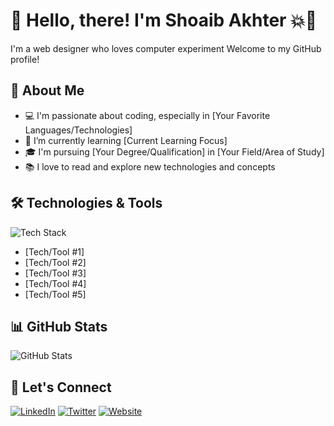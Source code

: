 # 👋 Hello, there! I'm Shoaib Akhter 💥💖


I'm a web designer who loves computer experiment Welcome to my GitHub profile!

## 🚀 About Me

- 💻 I'm passionate about coding, especially in [Your Favorite Languages/Technologies]
- 🌱 I’m currently learning [Current Learning Focus]
- 🎓 I'm pursuing [Your Degree/Qualification] in [Your Field/Area of Study]
- 📚 I love to read and explore new technologies and concepts

## 🛠️ Technologies & Tools

![Tech Stack](https://github.com/username/username/blob/main/assets/tech-stack.png)

- [Tech/Tool #1]
- [Tech/Tool #2]
- [Tech/Tool #3]
- [Tech/Tool #4]
- [Tech/Tool #5]

## 📊 GitHub Stats

![GitHub Stats](https://github.com/username/username/blob/main/assets/github-stats.png)

## 🤝 Let's Connect

[![LinkedIn](https://img.shields.io/badge/LinkedIn-Connect-blue)](https://www.linkedin.com/in/yourusername)
[![Twitter](https://img.shields.io/badge/Twitter-Follow-blue)](https://twitter.com/yourusername)
[![Website](https://img.shields.io/badge/Website-Visit-green)](https://yourwebsite.com)
